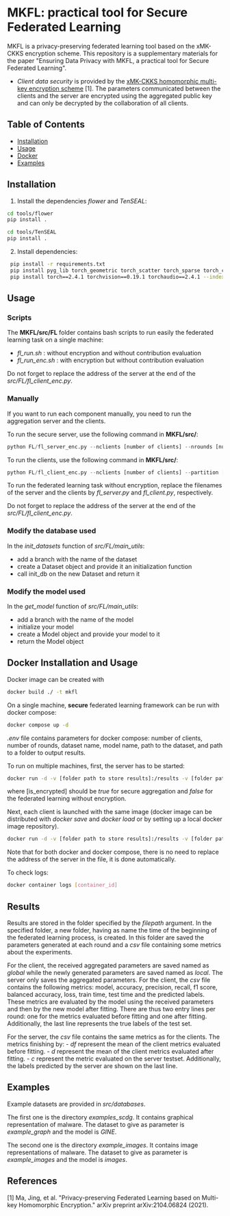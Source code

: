 # MKFL: practical tool for Secure Federated Learning

MKFL is a privacy-preserving federated learning tool based on the xMK-CKKS encryption scheme. This repository is a supplementary materials for the paper "Ensuring Data Privacy with MKFL, a practical tool for Secure Federated Learning".

- *Client data security* is provided by the [xMK-CKKS homomorphic multi-key encryption scheme](https://arxiv.org/abs/2104.06824) \[1\]. The parameters communicated between the clients and the server are encrypted using the aggregated public key and can only be decrypted by the collaboration of all clients.


## Table of Contents
- [Installation](#installation)
- [Usage](#usage)
- [Docker](#docker)
- [Examples](#examples)


## Installation

1. Install the dependencies *flower* and *TenSEAL*:


```bash
cd tools/flower
pip install .
```

```bash
cd tools/TenSEAL
pip install .
```

2. Install dependencies:
```bash
 pip install -r requirements.txt
 pip install pyg_lib torch_geometric torch_scatter torch_sparse torch_cluster torch_spline_conv -f https://data.pyg.org/whl/torch-2.4.0+cpu.html
 pip install torch==2.4.1 torchvision==0.19.1 torchaudio==2.4.1 --index-url https://download.pytorch.org/whl/cpu
```
 
## Usage
### Scripts
The **MKFL/src/FL** folder contains bash scripts to run easily the federated learning task on a single machine:
 - *fl_run.sh* : without encryption and without contribution evaluation
 - *fl_run_enc.sh* : with encryption but without contribution evaluation

Do not forget to replace the address of the server at the end of the *src/FL/fl_client_enc.py*.
 
### Manually
If you want to run each component manually, you need to run the aggregation server and the clients.

To run the secure server, use the following command in **MKFL/src/**:
```python
python FL/fl_server_enc.py --nclients [number of clients] --nrounds [number of rounds] --filepath [folder path to store results] --dataset [split_scdg1] --model [GINE]
```
To run the clients, use the following command in **MKFL/src/**:
```python
python FL/fl_client_enc.py --nclients [number of clients] --partition [client_number] --filepath [folder path to store results] --dataset [split_scdg1] --model [GINE]
```

To run the federated learning task without encryption, replace the filenames of the server and the clients by *fl_server.py* and *fl_client.py*, respectively.

Do not forget to replace the address of the server at the end of the *src/FL/fl_client_enc.py*.

### Modify the database used

In the *init_datasets* function of *src/FL/main_utils*:
- add a branch with the name of the dataset
- create a Dataset object and provide it an initialization function
- call init_db on the new Dataset and return it


### Modify the model used

In the *get_model* function of *src/FL/main_utils*:
- add a branch with the name of the model
- initialize your model
- create a Model object and provide your model to it
- return the Model object


## Docker Installation and Usage

Docker image can be created with
```bash
docker build ./ -t mkfl
```

On a single machine, **secure** federated learning framework can be run with docker compose:
```bash
docker compose up -d
```
*.env* file contains parameters for docker compose: number of clients, number of rounds, dataset name, model name, path to the dataset, and path to a folder to output results.

To run on multiple machines, first, the server has to be started:
```bash
docker run -d -v [folder path to store results]:/results -v [folder path with databases]:/mkfl/databases mkfl /bin/bash FL/docker_se.sh [number of clients] [number of rounds] [dataset] [model] [is_encrypted] [server_IP]
```
where [is_encrypted] should be *true* for secure aggregation and *false* for the federated learning without encryption.

Next, each client is launched with the same image (docker image can be distributed with *docker save* and *docker load* or by setting up a local docker image repository).
```bash
docker run -d -v [folder path to store results]:/results -v [folder path with databases]:/mkfl/databases mkfl /bin/bash FL/docker_cl.sh [number of clients] [number of rounds] [dataset] [model] [is_encrypted] [client_number] [server_IP]
```

Note that for both docker and docker compose, there is no need to replace the address of the server in the file, it is done automatically.

To check logs:
```bash
docker container logs [container_id]
```

## Results

Results are stored in the folder specified by the *filepath* argument.
In the specified folder, a new folder, having as name the time of the beginning of the federated learning process, is created. In this folder are saved the parameters generated at each round and a *csv* file containing some metrics about the experiments.

For the client, the received aggregated parameters are saved named as *global* while the newly generated parameters are saved named as *local*. The server only saves the aggregated parameters. 
For the client, the *csv* file contains the following metrics: model, accuracy, precision, recall, f1 score, balanced accuracy, loss, train time, test time and the predicted labels.
These metrics are evaluated by the model using the received parameters and then by the new model after fitting. There are thus two entry lines per round: one for the metrics evaluated before fitting and one after fitting. Additionally, the last line represents the true labels of the test set.

For the server, the *csv* file contains the same metrics as for the clients. 
The metrics finishing by:
	- *df* represent the mean of the client metrics evaluated before fitting.
	- *d* represent the mean of the client metrics evaluated after fitting.
	- *c* represent the metric evaluated on the server testset.
Additionally, the labels predicted by the server are shown on the last line.

## Examples
Example datasets are provided in *src/databases*.

The first one is the directory *examples_scdg*. It contains graphical representation of malware. The dataset to give as parameter is *example_graph* and the model is *GINE*.

The second one is the directory *example_images*. It contains image representations of malware. The dataset to give as parameter is *example_images* and the model is *images*.


## References
\[1\] Ma, Jing, et al. "Privacy-preserving Federated Learning based on Multi-key Homomorphic Encryption." arXiv preprint arXiv:2104.06824 (2021).
